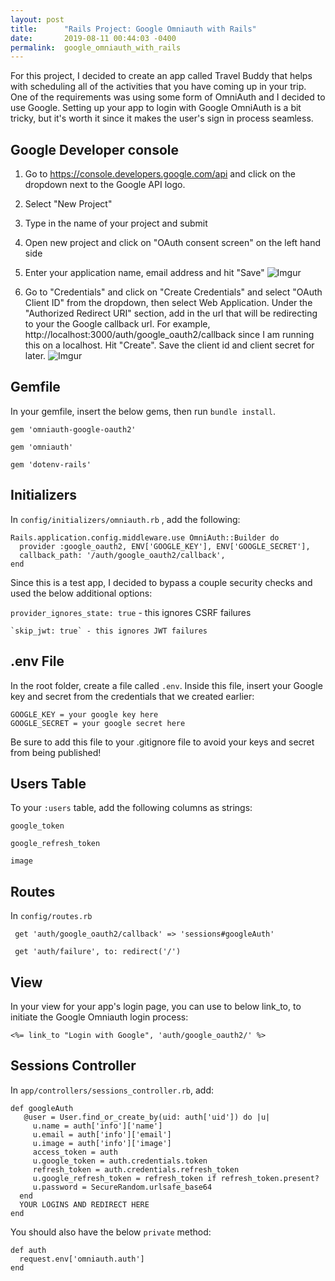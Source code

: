 ```yaml
---
layout: post
title:      "Rails Project: Google Omniauth with Rails"
date:       2019-08-11 00:44:03 -0400
permalink:  google_omniauth_with_rails
---
```



For this project, I decided to create an app called Travel Buddy that helps with scheduling all of the activities that you have coming up in your trip. One of the requirements was using some form of OmniAuth and I decided to use Google.  Setting up your app to login with Google OmniAuth is a bit tricky, but it's worth it since it makes the user's sign in process seamless.

## Google Developer console
1) Go to https://console.developers.google.com/api and click on the dropdown next to the Google API logo.

2) Select "New Project"

3) Type in the name of your project and submit

4) Open new project and click on "OAuth consent screen" on the left hand side

5) Enter your application name, email address and hit "Save"
![Imgur](https://imgur.com/okyZj40.png)

6) Go to "Credentials" and click on "Create Credentials" and select "OAuth Client ID" from the dropdown, then select Web Application. Under the "Authorized Redirect URI" section, add in the url that will be redirecting to your the Google callback url. For example, http://localhost:3000/auth/google_oauth2/callback since I am running this on a localhost. Hit "Create". Save the client id and client secret for later.
![Imgur](https://imgur.com/TsniQWA.png)

## Gemfile
In your gemfile, insert the below gems, then run `bundle install`.

`gem 'omniauth-google-oauth2'`

`gem 'omniauth'`

`gem 'dotenv-rails'`

## Initializers
In  `config/initializers/omniauth.rb` , add the following:

```
Rails.application.config.middleware.use OmniAuth::Builder do
  provider :google_oauth2, ENV['GOOGLE_KEY'], ENV['GOOGLE_SECRET'],
  callback_path: '/auth/google_oauth2/callback',
end
```

Since this is a test app, I decided to bypass a couple security checks and used the below additional options:
 
 `provider_ignores_state: true` - this ignores CSRF failures
	
	`skip_jwt: true` - this ignores JWT failures
	
## .env File
In the root folder, create a file called `.env`. Inside this file, insert your Google key and secret from the credentials that we created earlier:
```
GOOGLE_KEY = your google key here
GOOGLE_SECRET = your google secret here
```

Be sure to add this file to your .gitignore file to avoid your keys and secret from being published!
	
##  Users Table

To your `:users` table, add the following columns as strings:

`google_token`

`google_refresh_token`

`image`

## Routes
	
In `config/routes.rb`
	
` get 'auth/google_oauth2/callback' => 'sessions#googleAuth'`

` get 'auth/failure', to: redirect('/')`

## View

 In your view for your app's login page, you can use to below link_to, to initiate the Google Omniauth login process:
 
 `<%= link_to "Login with Google", 'auth/google_oauth2/' %>`
 
## Sessions Controller

In `app/controllers/sessions_controller.rb`, add:

```
def googleAuth
   @user = User.find_or_create_by(uid: auth['uid']) do |u|
     u.name = auth['info']['name']
     u.email = auth['info']['email']
     u.image = auth['info']['image']
     access_token = auth
     u.google_token = auth.credentials.token
     refresh_token = auth.credentials.refresh_token
     u.google_refresh_token = refresh_token if refresh_token.present?
     u.password = SecureRandom.urlsafe_base64
  end
  YOUR LOGINS AND REDIRECT HERE
end
```
	
You should also have the below `private` method:
	
```
def auth
  request.env['omniauth.auth']
end
```
	

	
	
